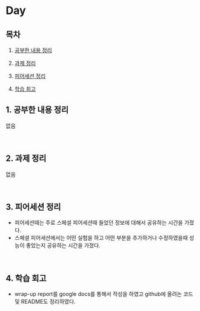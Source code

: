 <!--
구조
*
    *
        * <br>
            &nbsp; - &nbsp; <br>
                &nbsp;&nbsp;&nbsp;&nbsp; ‣ &nbsp; <br>
                    &nbsp;&nbsp;&nbsp;&nbsp;&nbsp;&nbsp;&nbsp;&nbsp; * &nbsp; <br>
-->

# Day 

## 목차 

1. [공부한 내용 정리](#1-공부한-내용-정리)

2. [과제 정리](#2-과제-정리)

3. [피어세션 정리](#3-피어세션-정리)

4. [학습 회고](#4-학습-회고)

## 1. 공부한 내용 정리

없음

<br>

## 2. 과제 정리

없음

<br>

## 3. 피어세션 정리

* 피어세션때는 주로 스페셜 피어세션때 들었던 정보에 대해서 공유하는 시간을 가졌다.
* 스페셜 피어세션에서는 어떤 실험을 하고 어떤 부분을 추가하거나 수정하였을때 성능이 좋았는지 공유하는 시간을 가졌다.

<br>

## 4. 학습 회고

* wrap-up report를 google docs를 통해서 작성을 하였고 github에 올려논 코드 및 README도 정리하였다.
<br>
